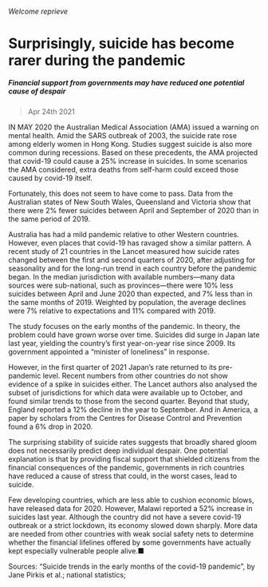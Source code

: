 ###### Welcome reprieve
# Surprisingly, suicide has become rarer during the pandemic 
##### Financial support from governments may have reduced one potential cause of despair 
> Apr 24th 2021 


IN MAY 2020 the Australian Medical Association (AMA) issued a warning on mental health. Amid the SARS outbreak of 2003, the suicide rate rose among elderly women in Hong Kong. Studies suggest suicide is also more common during recessions. Based on these precedents, the AMA projected that covid-19 could cause a 25% increase in suicides. In some scenarios the AMA considered, extra deaths from self-harm could exceed those caused by covid-19 itself.
Fortunately, this does not seem to have come to pass. Data from the Australian states of New South Wales, Queensland and Victoria show that there were 2% fewer suicides between April and September of 2020 than in the same period of 2019.

Australia has had a mild pandemic relative to other Western countries. However, even places that covid-19 has ravaged show a similar pattern. A recent study of 21 countries in the Lancet measured how suicide rates changed between the first and second quarters of 2020, after adjusting for seasonality and for the long-run trend in each country before the pandemic began. In the median jurisdiction with available numbers—many data sources were sub-national, such as provinces—there were 10% less suicides between April and June 2020 than expected, and 7% less than in the same months of 2019. Weighted by population, the average declines were 7% relative to expectations and 11% compared with 2019.


The study focuses on the early months of the pandemic. In theory, the problem could have grown worse over time. Suicides did surge in Japan late last year, yielding the country’s first year-on-year rise since 2009. Its government appointed a “minister of loneliness” in response.
However, in the first quarter of 2021 Japan’s rate returned to its pre-pandemic level. Recent numbers from other countries do not show evidence of a spike in suicides either. The Lancet authors also analysed the subset of jurisdictions for which data were available up to October, and found similar trends to those from the second quarter. Beyond that study, England reported a 12% decline in the year to September. And in America, a paper by scholars from the Centres for Disease Control and Prevention found a 6% drop in 2020.
The surprising stability of suicide rates suggests that broadly shared gloom does not necessarily predict deep individual despair. One potential explanation is that by providing fiscal support that shielded citizens from the financial consequences of the pandemic, governments in rich countries have reduced a cause of stress that could, in the worst cases, lead to suicide.
Few developing countries, which are less able to cushion economic blows, have released data for 2020. However, Malawi reported a 52% increase in suicides last year. Although the country did not have a severe covid-19 outbreak or a strict lockdown, its economy slowed down sharply. More data are needed from other countries with weak social safety nets to determine whether the financial lifelines offered by some governments have actually kept especially vulnerable people alive.■
Sources: “Suicide trends in the early months of the covid-19 pandemic”, by Jane Pirkis et al.; national statistics; 

